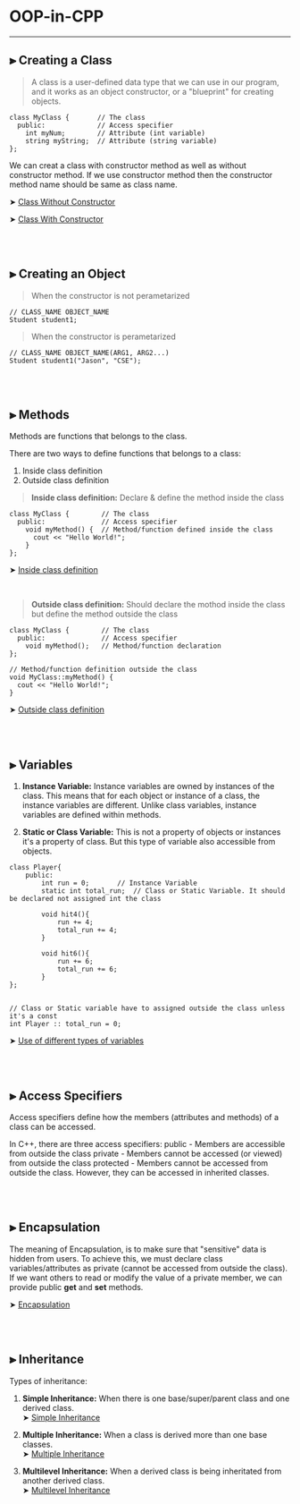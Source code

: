 # OOP-in-CPP
---


## ⫸ Creating a Class
> A class is a user-defined data type that we can use in our program, and it works as an object constructor, or a "blueprint" for creating objects.

```
class MyClass {       // The class
  public:             // Access specifier
    int myNum;        // Attribute (int variable)
    string myString;  // Attribute (string variable)
};
```
We can creat a class with constructor method as well as without constructor method.
If we use constructor method then the constructor method name should be same as class name.

➤ [Class Without Constructor](https://github.com/ImtiajEmon/OOP-in-CPP/blob/main/Simple%20Class/class_without_constructor.cpp) 

➤ [Class With Constructor](https://github.com/ImtiajEmon/OOP-in-CPP/blob/main/Simple%20Class/class_with_constructor.cpp)


<br />
<br />


## ⫸ Creating an Object
> When the constructor is not perametarized 
```
// CLASS_NAME OBJECT_NAME
Student student1;
```
> When the constructor is perametarized 
```
// CLASS_NAME OBJECT_NAME(ARG1, ARG2...)
Student student1("Jason", "CSE");
```


<br />
<br />

## ⫸ Methods
Methods are functions that belongs to the class.

There are two ways to define functions that belongs to a class:
  1. Inside class definition
  2. Outside class definition

> ****Inside class definition:**** Declare & define the method inside the class
```
class MyClass {        // The class
  public:              // Access specifier
    void myMethod() {  // Method/function defined inside the class
      cout << "Hello World!";
    }
};
```
➤ [Inside class definition](https://github.com/ImtiajEmon/OOP-in-CPP/blob/main/Methods/inside_class_definition.cpp) 

<br />

> ****Outside class definition:**** Should declare the mothod inside the class but define the method outside the class
```
class MyClass {        // The class
  public:              // Access specifier
    void myMethod();   // Method/function declaration
};

// Method/function definition outside the class
void MyClass::myMethod() {
  cout << "Hello World!";
}
```
➤ [Outside class definition](https://github.com/ImtiajEmon/OOP-in-CPP/blob/main/Methods/outside_class_definition.cpp) 


<br />
<br />


## ⫸ Variables

1) ****Instance Variable:**** Instance variables are owned by instances of the class. This means that for each object or instance of a class, the instance variables are different. Unlike class variables, instance variables are defined within methods.

2) ****Static or Class Variable:**** This is not a property of objects or instances it's a property of class. But this type of variable also accessible from objects.

```
class Player{
    public:
        int run = 0;       // Instance Variable
        static int total_run;  // Class or Static Variable. It should be declared not assigned int the class

        void hit4(){
            run += 4;
            total_run += 4;
        }

        void hit6(){
            run += 6;
            total_run += 6;
        }
};


// Class or Static variable have to assigned outside the class unless it's a const
int Player :: total_run = 0;
```
➤ [Use of different types of variables](https://github.com/ImtiajEmon/OOP-in-CPP/blob/main/Variables/variables.cpp)


<br />
<br />


## ⫸ Access Specifiers
Access specifiers define how the members (attributes and methods) of a class can be accessed.

In C++, there are three access specifiers:
  public - Members are accessible from outside the class
  private - Members cannot be accessed (or viewed) from outside the class
  protected - Members cannot be accessed from outside the class. However, they can be accessed in inherited classes.



<br />
<br />


## ⫸ Encapsulation
The meaning of Encapsulation, is to make sure that "sensitive" data is hidden from users. To achieve this, we must declare class variables/attributes as private (cannot be accessed from outside the class). If we want others to read or modify the value of a private member, we can provide public **get** and **set** methods.

➤ [Encapsulation](https://github.com/ImtiajEmon/OOP-in-CPP/blob/main/Encapsulation/encapsulation.cpp)



<br />
<br />


## ⫸ Inheritance
Types of inheritance:

1. ****Simple Inheritance:**** When there is one base/super/parent class and one derived class. <br />
   ➤ [Simple Inheritance](https://github.com/ImtiajEmon/OOP-in-CPP/blob/main/Inheritance/simple_inheritance.cpp)

3. ****Multiple Inheritance:**** When a class is derived more than one base classes. <br />
   ➤ [Multiple Inheritance](https://github.com/ImtiajEmon/OOP-in-CPP/blob/main/Inheritance/multiple_inheritance.cpp)

5. ****Multilevel Inheritance:**** When a derived class is being inheritated from another derived class. <br />
   ➤ [Multilevel Inheritance](https://github.com/ImtiajEmon/OOP-in-CPP/blob/main/Inheritance/multilevel_inheritance.cpp)
